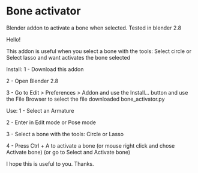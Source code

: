 # Bone activator
Blender addon to activate a bone when selected.
Tested in blender 2.8 

Hello!

This addon is useful when you select a bone with the tools: Select circle or Select lasso and want activates the bone selected

Install:
1 - Download this addon

2 - Open Blender 2.8

3 - Go to Edit > Preferences > Addon and use the Install… button and use the File Browser to select the file downloaded bone_activator.py

Use:
1 - Select an Armature

2 - Enter in Edit mode or Pose mode

3 - Select a bone with the tools: Circle or Lasso

4 - Press Ctrl + A to activate a bone (or mouse right click and chose Activate bone) (or go to Select and Activate bone)

I hope this is useful to you.
Thanks.
